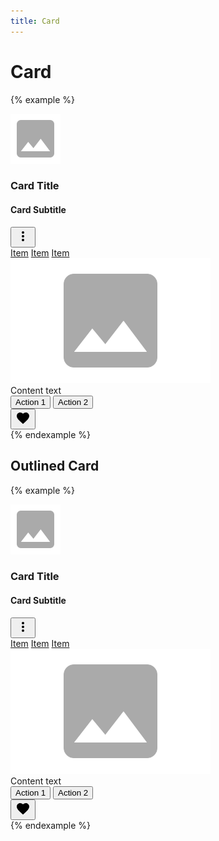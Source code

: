 ```yaml
---
title: Card
---
```


# Card

{% example %}
<div class="card" style="width: 20rem;">
  <div class="card__header">
    <div class="card__header__avatar">
      <img src="/images/avatar.svg">
    </div>
    <div class="card__header__content">
      <h3 class="card__title">Card Title</h3>
      <h4 class="card__subtitle">Card Subtitle</h4>
    </div>
    <div class="card__header__icon">
      <div class="dropdown" data-controller="dropdown">
        <button type="button" class="button button--icon" data-action="dropdown#toggle">
          <svg xmlns="http://www.w3.org/2000/svg" height="24" viewBox="0 0 24 24" width="24"><path d="M0 0h24v24H0z" fill="none"/><path d="M12 8c1.1 0 2-.9 2-2s-.9-2-2-2-2 .9-2 2 .9 2 2 2zm0 2c-1.1 0-2 .9-2 2s.9 2 2 2 2-.9 2-2-.9-2-2-2zm0 6c-1.1 0-2 .9-2 2s.9 2 2 2 2-.9 2-2-.9-2-2-2z"/></svg>
        </button>
        <div class="dropdown__menu dropdown__menu--right">
          <a href="#" class="dropdown__item">Item</a>
          <a href="#" class="dropdown__item">Item</a>
          <a href="#" class="dropdown__item">Item</a>
        </div>
      </div>
    </div>
  </div>
  <div class="card__media">
    <img src="/images/image.svg">
  </div>
  <div class="card__body text-secondary">
    Content text
  </div>
  <div class="card__footer">
    <button type="button" class="button button--text button--primary">Action 1</button>
    <button type="button" class="button button--text button--primary">Action 2</button>
    <div class="flex-grow">
    </div>
    <button type="button" class="button button--icon">
      <svg xmlns="http://www.w3.org/2000/svg" height="24" viewBox="0 0 24 24" width="24"><path d="M0 0h24v24H0z" fill="none"/><path d="M12 21.35l-1.45-1.32C5.4 15.36 2 12.28 2 8.5 2 5.42 4.42 3 7.5 3c1.74 0 3.41.81 4.5 2.09C13.09 3.81 14.76 3 16.5 3 19.58 3 22 5.42 22 8.5c0 3.78-3.4 6.86-8.55 11.54L12 21.35z"/></svg>
    </button>
  </div>
</div>
{% endexample %}

<h2>Outlined Card</h2>

{% example %}
<div class="card card--outlined" style="width: 20rem;">
  <div class="card__header">
    <div class="card__header__avatar">
      <img src="/images/avatar.svg">
    </div>
    <div class="card__header__content">
      <h3 class="card__title">Card Title</h3>
      <h4 class="card__subtitle">Card Subtitle</h4>
    </div>
    <div class="card__header__icon">
      <div class="dropdown" data-controller="dropdown">
        <button type="button" class="button button--icon" data-action="dropdown#toggle">
          <svg xmlns="http://www.w3.org/2000/svg" height="24" viewBox="0 0 24 24" width="24"><path d="M0 0h24v24H0z" fill="none"/><path d="M12 8c1.1 0 2-.9 2-2s-.9-2-2-2-2 .9-2 2 .9 2 2 2zm0 2c-1.1 0-2 .9-2 2s.9 2 2 2 2-.9 2-2-.9-2-2-2zm0 6c-1.1 0-2 .9-2 2s.9 2 2 2 2-.9 2-2-.9-2-2-2z"/></svg>
        </button>
        <div class="dropdown__menu dropdown__menu--right">
          <a href="#" class="dropdown__item">Item</a>
          <a href="#" class="dropdown__item">Item</a>
          <a href="#" class="dropdown__item">Item</a>
        </div>
      </div>
    </div>
  </div>
  <div class="card__media">
    <img src="/images/image.svg">
  </div>
  <div class="card__body text-secondary">
    Content text
  </div>
  <div class="card__footer">
    <button type="button" class="button button--text button--primary">Action 1</button>
    <button type="button" class="button button--text button--primary">Action 2</button>
    <div class="flex-grow">
    </div>
    <button type="button" class="button button--icon">
      <svg xmlns="http://www.w3.org/2000/svg" height="24" viewBox="0 0 24 24" width="24"><path d="M0 0h24v24H0z" fill="none"/><path d="M12 21.35l-1.45-1.32C5.4 15.36 2 12.28 2 8.5 2 5.42 4.42 3 7.5 3c1.74 0 3.41.81 4.5 2.09C13.09 3.81 14.76 3 16.5 3 19.58 3 22 5.42 22 8.5c0 3.78-3.4 6.86-8.55 11.54L12 21.35z"/></svg>
    </button>
  </div>
</div>
{% endexample %}

